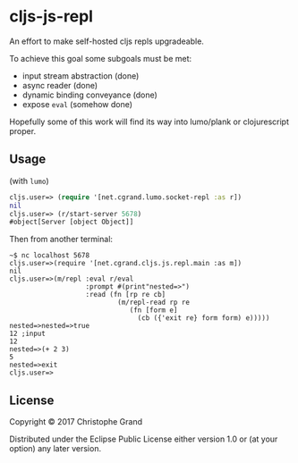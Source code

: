 # cljs-js-repl

An effort to make self-hosted cljs repls upgradeable.

To achieve this goal some subgoals must be met:

 * input stream abstraction (done)
 * async reader (done)
 * dynamic binding conveyance (done)
 * expose `eval` (somehow done)

Hopefully some of this work will find its way into lumo/plank or clojurescript proper. 

## Usage

(with `lumo`)

```clj
cljs.user=> (require '[net.cgrand.lumo.socket-repl :as r])
nil
cljs.user=> (r/start-server 5678)
#object[Server [object Object]]
```

Then from another terminal:
```
~$ nc localhost 5678
cljs.user=>(require '[net.cgrand.cljs.js.repl.main :as m])
nil
cljs.user=>(m/repl :eval r/eval
                   :prompt #(print"nested=>")
                   :read (fn [rp re cb]
                           (m/repl-read rp re 
                              (fn [form e]
                                (cb ({'exit re} form form) e)))))
nested=>nested=>true
12 ;input
12
nested=>(+ 2 3)
5
nested=>exit
cljs.user=>
```

## License

Copyright © 2017 Christophe Grand

Distributed under the Eclipse Public License either version 1.0 or (at
your option) any later version.
